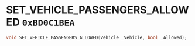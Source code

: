 # SET_VEHICLE_PASSENGERS_ALLOWED `0xBD0C1BEA`

```cpp
void SET_VEHICLE_PASSENGERS_ALLOWED(Vehicle _Vehicle, bool _Allowed);
```